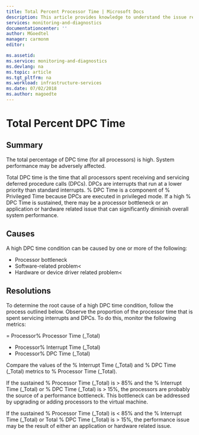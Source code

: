 ```yaml
---
title: Total Percent Processor Time | Microsoft Docs
description: This article provides knowledge to understand the issue reported, what are the possible causes, and how to resolve the health issue identified by Azure Monitor VM Health.
services: monitoring-and-diagnostics
documentationcenter: ''
author: MGoedtel
manager: carmonm
editor: 

ms.assetid: 
ms.service: monitoring-and-diagnostics
ms.devlang: na
ms.topic: article
ms.tgt_pltfrm: na
ms.workload: infrastructure-services
ms.date: 07/02/2018
ms.author: magoedte
---
```


# Total Percent DPC Time

## Summary

The total percentage of DPC time (for all processors) is high. System performance may be adversely affected.

Total DPC time is the time that all processors spent receiving and servicing deferred procedure calls (DPCs). DPCs are interrupts that run at a lower priority than standard interrupts. % DPC Time is a component of % Privileged Time because DPCs are executed in privileged mode. If a high % DPC Time is sustained, there may be a processor bottleneck or an application or hardware related issue that can significantly diminish overall system performance.

## Causes

A high DPC time condition can be caused by one or more of the following:

- Processor bottleneck
- Software-related problem<
- Hardware or device driver related problem<

## Resolutions

To determine the root cause of a high DPC time condition, follow the process outlined below. Observe the proportion of the processor time that is spent servicing interrupts and DPCs. To do this, monitor the following metrics:

= Processor\% Processor Time (_Total)
- Processor\% Interrupt Time (_Total)
- Processor\% DPC Time (_Total)

Compare the values of the % Interrupt Time (_Total) and % DPC Time (_Total) metrics to % Processor Time (_Total).

If the sustained % Processor Time (_Total) is > 85% and the % Interrupt Time (_Total) or % DPC Time (_Total) is > 15%, the processors are probably the source of a performance bottleneck. This bottleneck can be addressed by upgrading or adding processors to the virtual machine.

If the sustained % Processor Time (_Total) is < 85% and the % Interrupt Time (_Total) or Total % DPC Time (_Total) is > 15%, the performance issue may be the result of either an application or hardware related issue.
